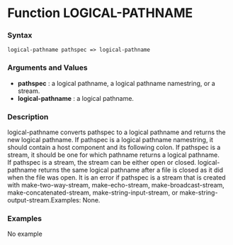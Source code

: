 <!-- Generated on 05/10/2020 by https://github.com/anto2oo/clhs-evolved -->

# Function LOGICAL-PATHNAME

### Syntax
`logical-pathname pathspec => logical-pathname`  


### Arguments and Values
- **pathspec** : a logical pathname, a logical pathname namestring, or a stream.   
- **logical-pathname** : a logical pathname.   


### Description
logical-pathname converts pathspec to a logical pathname and returns the new logical pathname. If pathspec is a logical pathname namestring, it should contain a host component and its following colon. If pathspec is a stream, it should be one for which pathname returns a logical pathname.  
 If pathspec is a stream, the stream can be either open or closed. logical-pathname returns the same logical pathname after a file is closed as it did when the file was open.   It is an error if pathspec is a stream that is created with make-two-way-stream, make-echo-stream, make-broadcast-stream, make-concatenated-stream, make-string-input-stream, or make-string-output-stream.Examples: None.



### Examples
No example  
